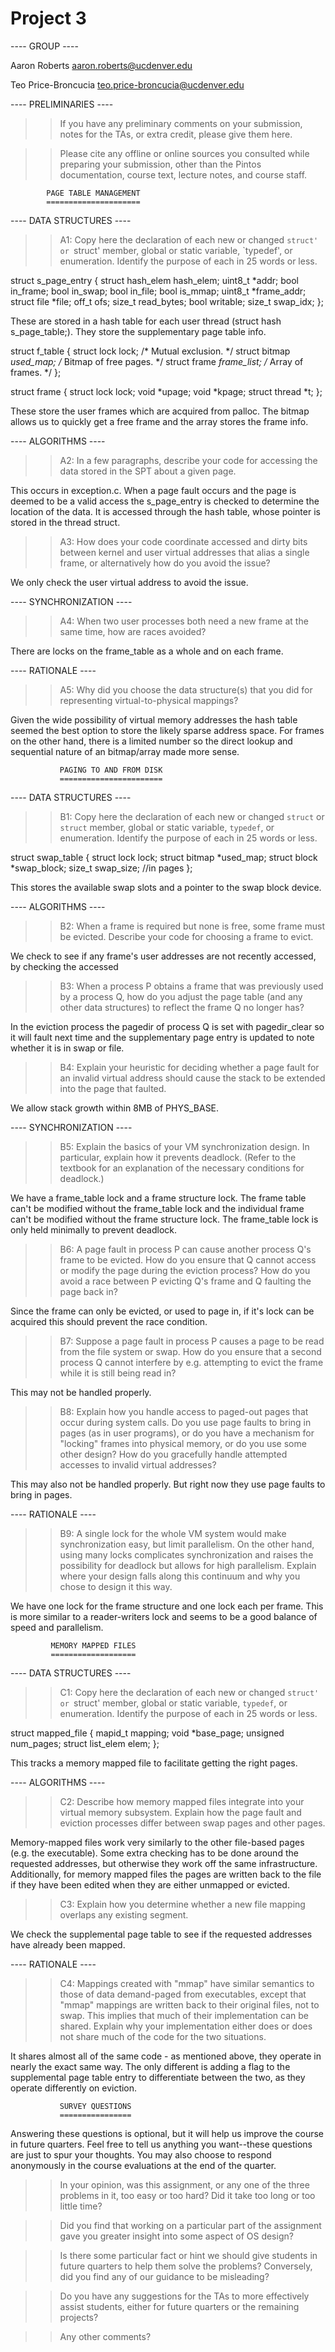# Project 3

---- GROUP ----

Aaron Roberts <aaron.roberts@ucdenver.edu>

Teo Price-Broncucia <teo.price-broncucia@ucdenver.edu>

---- PRELIMINARIES ----

>> If you have any preliminary comments on your submission, notes for the
>> TAs, or extra credit, please give them here.

>> Please cite any offline or online sources you consulted while
>> preparing your submission, other than the Pintos documentation, course
>> text, lecture notes, and course staff.

			PAGE TABLE MANAGEMENT
			=====================

---- DATA STRUCTURES ----

>> A1: Copy here the declaration of each new or changed `struct' or
>> `struct' member, global or static variable, `typedef', or
>> enumeration.  Identify the purpose of each in 25 words or less.

struct s_page_entry
{
  struct hash_elem hash_elem;
  uint8_t *addr;
  bool in_frame;
  bool in_swap;
  bool in_file;
  bool is_mmap;
  uint8_t *frame_addr;
  struct file *file;
  off_t ofs;
  size_t read_bytes;
  bool writable;
  size_t swap_idx;
};

These are stored in a hash table for each user thread (struct hash s_page_table;).
They store the supplementary page table info.

struct f_table
{
  struct lock lock;                   /* Mutual exclusion. */
  struct bitmap *used_map;            /* Bitmap of free pages. */
  struct frame *frame_list;           /* Array of frames. */
};

struct frame
{
  struct lock lock;
  void *upage;
  void *kpage;
  struct thread *t;
};

These store the user frames which are acquired from palloc. The bitmap allows
us to quickly get a free frame and the array stores the frame info.

---- ALGORITHMS ----

>> A2: In a few paragraphs, describe your code for accessing the data
>> stored in the SPT about a given page.

This occurs in exception.c. When a page fault occurs and the page is deemed to be a
valid access the s_page_entry is checked to determine the location of the data. It
is accessed through the hash table, whose pointer is stored in the thread struct.

>> A3: How does your code coordinate accessed and dirty bits between
>> kernel and user virtual addresses that alias a single frame, or
>> alternatively how do you avoid the issue?

We only check the user virtual address to avoid the issue.

---- SYNCHRONIZATION ----

>> A4: When two user processes both need a new frame at the same time,
>> how are races avoided?

There are locks on the frame_table as a whole and on each frame.


---- RATIONALE ----

>> A5: Why did you choose the data structure(s) that you did for
>> representing virtual-to-physical mappings?

Given the wide possibility of virtual memory addresses the hash table seemed the best
option to store the likely sparse address space. For frames on the other hand,
there is a limited number so the direct lookup and sequential nature of an bitmap/array
made more sense.

		       PAGING TO AND FROM DISK
		       =======================

---- DATA STRUCTURES ----

>> B1: Copy here the declaration of each new or changed `struct` or
>> `struct` member, global or static variable, `typedef`, or
>> enumeration.  Identify the purpose of each in 25 words or less.

struct swap_table
{
  struct lock lock;
  struct bitmap *used_map;
  struct block *swap_block;
  size_t swap_size; //in pages
};

This stores the available swap slots and a pointer to the swap block device.

---- ALGORITHMS ----

>> B2: When a frame is required but none is free, some frame must be
>> evicted.  Describe your code for choosing a frame to evict.

We check to see if any frame's user addresses are not recently accessed, by
checking the accessed

>> B3: When a process P obtains a frame that was previously used by a
>> process Q, how do you adjust the page table (and any other data
>> structures) to reflect the frame Q no longer has?

In the eviction process the pagedir of process Q is set with pagedir_clear so it will fault next time and the supplementary page entry is updated to note whether it is in swap or file.

>> B4: Explain your heuristic for deciding whether a page fault for an
>> invalid virtual address should cause the stack to be extended into
>> the page that faulted.

We allow stack growth within 8MB of PHYS_BASE.

---- SYNCHRONIZATION ----

>> B5: Explain the basics of your VM synchronization design.  In
>> particular, explain how it prevents deadlock.  (Refer to the
>> textbook for an explanation of the necessary conditions for
>> deadlock.)

We have a frame_table lock and a frame structure lock. The frame table
can't be modified without the frame_table lock and the individual
frame can't be modified without the frame structure lock. The
frame_table lock is only held minimally to prevent deadlock.

>> B6: A page fault in process P can cause another process Q's frame
>> to be evicted.  How do you ensure that Q cannot access or modify
>> the page during the eviction process?  How do you avoid a race
>> between P evicting Q's frame and Q faulting the page back in?

Since the frame can only be evicted, or used to page in, if it's lock
can be acquired this should prevent the race condition.

>> B7: Suppose a page fault in process P causes a page to be read from
>> the file system or swap.  How do you ensure that a second process Q
>> cannot interfere by e.g. attempting to evict the frame while it is
>> still being read in?

This may not be handled properly.

>> B8: Explain how you handle access to paged-out pages that occur
>> during system calls.  Do you use page faults to bring in pages (as
>> in user programs), or do you have a mechanism for "locking" frames
>> into physical memory, or do you use some other design?  How do you
>> gracefully handle attempted accesses to invalid virtual addresses?

This may also not be handled properly. But right now they use page faults to bring in pages.

---- RATIONALE ----

>> B9: A single lock for the whole VM system would make
>> synchronization easy, but limit parallelism.  On the other hand,
>> using many locks complicates synchronization and raises the
>> possibility for deadlock but allows for high parallelism.  Explain
>> where your design falls along this continuum and why you chose to
>> design it this way.

We have one lock for the frame structure and one lock each per frame. This is more similar to a reader-writers lock and seems to be a good balance of speed and parallelism.

			 MEMORY MAPPED FILES
			 ===================

---- DATA STRUCTURES ----

>> C1: Copy here the declaration of each new or changed `struct' or
>> `struct' member, global or static variable, `typedef`, or
>> enumeration.  Identify the purpose of each in 25 words or less.

struct mapped_file
{
  mapid_t mapping;
  void *base_page;
  unsigned num_pages;
  struct list_elem elem;
};

This tracks a memory mapped file to facilitate getting the right pages.

---- ALGORITHMS ----

>> C2: Describe how memory mapped files integrate into your virtual
>> memory subsystem.  Explain how the page fault and eviction
>> processes differ between swap pages and other pages.

Memory-mapped files work very similarly to the other file-based pages (e.g. the executable). Some extra checking has to be done around the requested addresses, but otherwise they work off the same infrastructure. Additionally, for memory mapped files the pages are written back to the file if they have been edited when they are either unmapped or evicted.

>> C3: Explain how you determine whether a new file mapping overlaps
>> any existing segment.

We check the supplemental page table to see if the requested addresses have already been mapped.

---- RATIONALE ----

>> C4: Mappings created with "mmap" have similar semantics to those of
>> data demand-paged from executables, except that "mmap" mappings are
>> written back to their original files, not to swap.  This implies
>> that much of their implementation can be shared.  Explain why your
>> implementation either does or does not share much of the code for
>> the two situations.

It shares almost all of the same code - as mentioned above, they operate in nearly the exact same way. The only different is adding a flag to the supplemental page table entry to differentiate between the two, as they operate differently on eviction.

			   SURVEY QUESTIONS
			   ================

Answering these questions is optional, but it will help us improve the
course in future quarters.  Feel free to tell us anything you
want--these questions are just to spur your thoughts.  You may also
choose to respond anonymously in the course evaluations at the end of
the quarter.

>> In your opinion, was this assignment, or any one of the three problems
>> in it, too easy or too hard?  Did it take too long or too little time?

>> Did you find that working on a particular part of the assignment gave
>> you greater insight into some aspect of OS design?

>> Is there some particular fact or hint we should give students in
>> future quarters to help them solve the problems?  Conversely, did you
>> find any of our guidance to be misleading?

>> Do you have any suggestions for the TAs to more effectively assist
>> students, either for future quarters or the remaining projects?

>> Any other comments?
